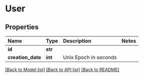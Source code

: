 # User

## Properties

| Name | Type | Description | Notes |
| :--- | :--- | :--- | :--- |
| **id** | **str** |  |  |
| **creation\_date** | **int** | Unix Epoch in seconds |  |

[\[Back to Model list\]](../#documentation-for-models) [\[Back to API list\]](../#documentation-for-api-endpoints) [\[Back to README\]](../)

